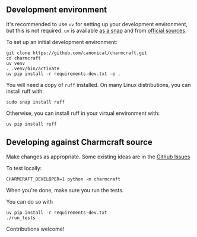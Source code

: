 ## Development environment

It's recommended to use `uv` for setting up your development environment, but
this is not required. `uv` is available [as a snap](https://snapcraft.io/astral-uv)
and from [official sources](https://docs.astral.sh/uv/getting-started/installation/).

To set up an initial development environment:

    git clone https://github.com/canonical/charmcraft.git
    cd charmcraft
    uv venv
    . .venv/bin/activate
    uv pip install -r requirements-dev.txt -e .

You will need a copy of `ruff` installed. On many Linux distributions, you
can install ruff with:

    sudo snap install ruff

Otherwise, you can install ruff in your virtual environment with:

    uv pip install ruff


## Developing against Charmcraft source

Make changes as appropriate. Some existing ideas are in the
[Github Issues](https://github.com/canonical/charmcraft/issues)

To test locally:

    CHARMCRAFT_DEVELOPER=1 python -m charmcraft

When you're done, make sure you run the tests.

You can do so with

    uv pip install -r requirements-dev.txt
    ./run_tests

Contributions welcome!
